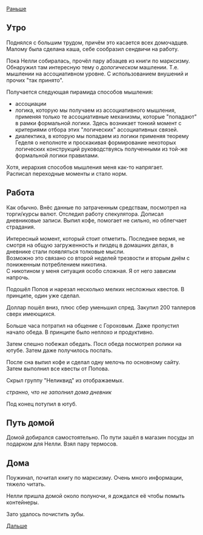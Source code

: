 [Раньше](2019.12.23.md)
## Утро
Поднялся с большим трудом, причём это касается всех домочадцев.  
Малому была сделана каша, себе сообразил сендвичи на работу.

Пока Нелли собиралась, прочёл пару абзацев из книги по марксизму. Обнаружил там интересную тему о *дологическом* машлении. Т.е. мышлении на ассоциативном уровне. С использованием внушений и прочих "так принято". 

Получается следующая пирамида способов мышления:
 - ассоциации
 - логика, которую мы получаем из ассоциативного мышления, применяя только те ассоциативные механизмы, которые "попадают" в рамки формальной логики. Здесь возникает тонкий момент с критериями отбора этих "логических" ассоциативных связей.
 - диалектика, в которую мы попадаем из логики применяя теорему Геделя о неполноте и проскакивая формирование некоторых логических конструкций руководствуясь полученными из той-же формальной логики правилами.

Хотя, иерархия способов мышления меня как-то напрягает.  
Расписал переходные моменты и стало норм.
## Работа
Как обычно. Внёс данные по затраченным средствам, посмотрел на торги/курсы валют. Отследил работу спекулятора. Дописал дневниковые записи. Выпил кофе, помогает не сильно, но облегчает страдания.

Интересный момент, который стоит отметить. Последнее вермя, не смотря на общую загруженность и пиздец в домашних делах, в дневнике стали появляться толковые мысли.  
Возможно это связано со второй неделей трезвости и вторым днём с пониженным потреблением никотина.  
С никотином у меня ситуация особо сложная. Я от него зависим напрочь.

Подошёл Попов и нарезал несколько мелких несложных квестов.
В принципе, один уже сделал.

Доллар пошёл вниз, плюс сбер уменьшил спред. Закупил 200 таллеров сверх имеющихся.

Больше часа потратил на общение с Гороховым. Даже пропустил начало обеда. В принципе было неплохо и продуктивно.

Затем спешно побежал обедать. Посл обеда посмотрел ролики на ютубе. Затем даже получилось поспать.

После сна выпил кофе и сделал одну мелочь по основному сайту. Затем выполнил все квесты от Попова.

Скрыл группу "Неликвид" из отображаемых.

*странно, что не заполнил дома дневник*

Под конец потупил в ютуб.
## Путь домой
Домой добирался самостоятельно. По пути зашёл в магазин посуды зп подарком для Нелли. Взял пару термосов.
## Дома
Поужинал, почитал книгу по марксизму. Очень много информации, тяжело читать.

Нелли пришла домой около полуночи, я дождался её чтобы помыть контейнеры.

Зато удалось почистить зубы.

[Дальше](2019.12.25.md)